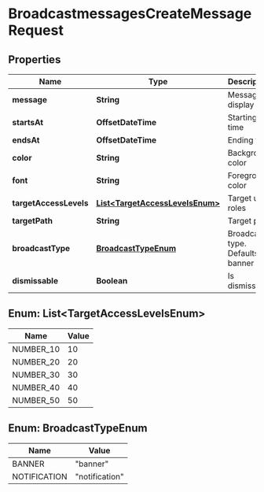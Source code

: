 

# BroadcastmessagesCreateMessageRequest


## Properties

| Name | Type | Description | Notes |
|------------ | ------------- | ------------- | -------------|
|**message** | **String** | Message to display |  |
|**startsAt** | **OffsetDateTime** | Starting time |  [optional] |
|**endsAt** | **OffsetDateTime** | Ending time |  [optional] |
|**color** | **String** | Background color |  [optional] |
|**font** | **String** | Foreground color |  [optional] |
|**targetAccessLevels** | [**List&lt;TargetAccessLevelsEnum&gt;**](#List&lt;TargetAccessLevelsEnum&gt;) | Target user roles |  [optional] |
|**targetPath** | **String** | Target path |  [optional] |
|**broadcastType** | [**BroadcastTypeEnum**](#BroadcastTypeEnum) | Broadcast type. Defaults to banner |  [optional] |
|**dismissable** | **Boolean** | Is dismissable |  [optional] |



## Enum: List&lt;TargetAccessLevelsEnum&gt;

| Name | Value |
|---- | -----|
| NUMBER_10 | 10 |
| NUMBER_20 | 20 |
| NUMBER_30 | 30 |
| NUMBER_40 | 40 |
| NUMBER_50 | 50 |



## Enum: BroadcastTypeEnum

| Name | Value |
|---- | -----|
| BANNER | &quot;banner&quot; |
| NOTIFICATION | &quot;notification&quot; |



